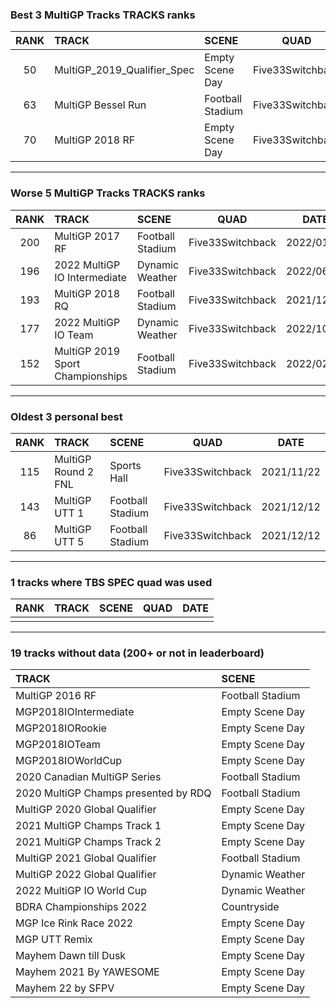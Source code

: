 ### Best 3 MultiGP Tracks TRACKS ranks
|RANK|TRACK|SCENE|QUAD|DATE|
|:---:|:---|:---|:---:|:---:|
|50|MultiGP_2019_Qualifier_Spec|Empty Scene Day|Five33Switchback|2022/01/30|
|63|MultiGP Bessel Run|Football Stadium|Five33Switchback|2022/01/28|
|70|MultiGP 2018 RF|Empty Scene Day|Five33Switchback|2022/01/27|
---
### Worse 5 MultiGP Tracks TRACKS ranks
|RANK|TRACK|SCENE|QUAD|DATE|
|:---:|:---|:---|:---:|:---:|
|200|MultiGP 2017 RF|Football Stadium|Five33Switchback|2022/01/01|
|196|2022 MultiGP IO Intermediate|Dynamic Weather|Five33Switchback|2022/06/15|
|193|MultiGP 2018 RQ|Football Stadium|Five33Switchback|2021/12/20|
|177|2022 MultiGP IO Team|Dynamic Weather|Five33Switchback|2022/10/03|
|152|MultiGP 2019 Sport Championships|Football Stadium|Five33Switchback|2022/02/01|
---
### Oldest 3 personal best
|RANK|TRACK|SCENE|QUAD|DATE|
|:---:|:---|:---|:---:|:---:|
|115|MultiGP Round 2 FNL|Sports Hall|Five33Switchback|2021/11/22|
|143|MultiGP UTT 1|Football Stadium|Five33Switchback|2021/12/12|
|86|MultiGP UTT 5|Football Stadium|Five33Switchback|2021/12/12|
---
### 1 tracks where TBS SPEC quad was used
|RANK|TRACK|SCENE|QUAD|DATE|
|:---:|:---|:---|:---:|:---:|
||||||
---
### 19 tracks without data (200+ or not in leaderboard)
|TRACK|SCENE|
|:---|:---|
|MultiGP 2016 RF|Football Stadium|
|MGP2018IOIntermediate|Empty Scene Day|
|MGP2018IORookie|Empty Scene Day|
|MGP2018IOTeam|Empty Scene Day|
|MGP2018IOWorldCup|Empty Scene Day|
|2020 Canadian MultiGP Series|Football Stadium|
|2020 MultiGP Champs presented by RDQ|Football Stadium|
|MultiGP 2020 Global Qualifier|Empty Scene Day|
|2021 MultiGP Champs Track 1|Empty Scene Day|
|2021 MultiGP Champs Track 2|Empty Scene Day|
|MultiGP 2021 Global Qualifier|Football Stadium|
|MultiGP 2022 Global Qualifier|Dynamic Weather|
|2022 MultiGP IO World Cup|Dynamic Weather|
|BDRA Championships 2022|Countryside|
|MGP Ice Rink Race 2022|Empty Scene Day|
|MGP UTT Remix|Empty Scene Day|
|Mayhem Dawn till Dusk|Empty Scene Day|
|Mayhem 2021 By YAWESOME|Empty Scene Day|
|Mayhem 22 by SFPV|Empty Scene Day|

